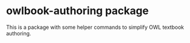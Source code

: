 # owlbook-authoring package

This is a package with some helper commands to simplify OWL textbook authoring.
